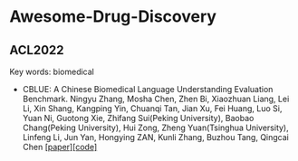 # Awesome-Drug-Discovery

## ACL2022 
Key words: biomedical
- CBLUE: A Chinese Biomedical Language Understanding Evaluation Benchmark. Ningyu Zhang, Mosha Chen, Zhen Bi, Xiaozhuan Liang, Lei Li, Xin Shang, Kangping Yin, Chuanqi Tan, Jian Xu, Fei Huang, Luo Si, Yuan Ni, Guotong Xie, Zhifang Sui(Peking University), Baobao Chang(Peking University), Hui Zong, Zheng Yuan(Tsinghua University), Linfeng Li, Jun Yan, Hongying ZAN, Kunli Zhang, Buzhou Tang, Qingcai Chen [[paper]](https://arxiv.org/pdf/2106.08087.pdf)[[code]](https://github.com/CBLUEbenchmark/CBLUE)
